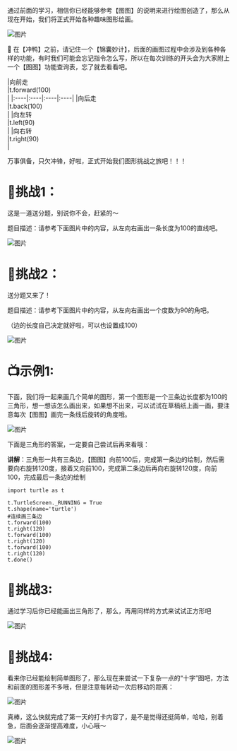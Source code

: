 通过前面的学习，相信你已经能够参考【图图】的说明来进行绘图创造了，那么从现在开始，我们将正式开始各种趣味图形绘画。

![图片](https://uploader.shimo.im/f/z5w4Mp2Q2dvxv2kL.png!thumbnail?fileGuid=886kd3qYgXXTyTTW)

🔑 在【冲鸭】之前，请记住一个【锦囊妙计】，后面的画图过程中会涉及到各种各样的功能，有时我们可能会忘记指令怎么写，所以在每次训练的开头会为大家附上一个【图图】功能查询表，忘了就去看看吧。

|向前走<br>|t.forward(100)<br>|
|:----|:----|:----|:----|
|向后走<br>|t.back(100)<br>|
|向左转<br>|t.left(90)<br>|
|向右转<br>|t.right(90)<br>|


万事俱备，只欠冲锋，好啦，正式开始我们图形挑战之旅吧！！！

# 🚀挑战1：

这是一道送分题，别说你不会，赶紧的～

题目描述：请参考下面图片中的内容，从左向右画出一条长度为100的直线吧。

![图片](https://uploader.shimo.im/f/MmUDB3ej2w5xtdWB.png!thumbnail?fileGuid=886kd3qYgXXTyTTW)

# 🚀挑战2：

送分题又来了！

题目描述：请参考下面图片中的内容，从左向右画出一个度数为90的角吧。

（边的长度自己决定就好啦，可以也设置成100）

![图片](https://uploader.shimo.im/f/9rXYtOPvhuGaBXNV.png!thumbnail?fileGuid=886kd3qYgXXTyTTW)

# 📺示例1:

下面，我们将一起来画几个简单的图形，第一个图形是一个三条边长度都为100的三角形，想一想该怎么画出来，如果想不出来，可以试试在草稿纸上画一画，要注意每次【图图】画完一条线后旋转的角度哦。

![图片](https://uploader.shimo.im/f/y88d2B5n0SbNBcBU.png!thumbnail?fileGuid=886kd3qYgXXTyTTW)

下面是三角形的答案，一定要自己尝试后再来看哦：

**讲解**：三角形一共有三条边，【图图】向前100后，完成第一条边的绘制，然后需要向右旋转120度，接着又向前100，完成第二条边后再向右旋转120度，向前100，完成最后一条边的绘制

```plain
import turtle as t 
 
t.TurtleScreen._RUNNING = True 
t.shape(name='turtle') 
#连续画三条边
t.forward(100) 
t.right(120)  
t.forward(100) 
t.right(120) 
t.forward(100) 
t.right(120) 
t.done()
```
# 🚀挑战3:

通过学习后你已经能画出三角形了，那么，再用同样的方式来试试正方形吧

![图片](https://uploader.shimo.im/f/8kVczix7Ad8vYuWM.png!thumbnail?fileGuid=886kd3qYgXXTyTTW)

# 🚀挑战4:

看来你已经能绘制简单图形了，那么现在来尝试一下复杂一点的“十字”图吧，方法和前面的图形差不多哦，但是注意每转动一次后移动的距离：

![图片](https://uploader.shimo.im/f/JcOy5RnSxjJbrFic.png!thumbnail?fileGuid=886kd3qYgXXTyTTW)

真棒，这么快就完成了第一天的打卡内容了，是不是觉得还挺简单，哈哈，别着急，后面会逐渐提高难度，小心哦～

![图片](https://uploader.shimo.im/f/ou0HQfieY21z7jXg.png!thumbnail?fileGuid=886kd3qYgXXTyTTW)




